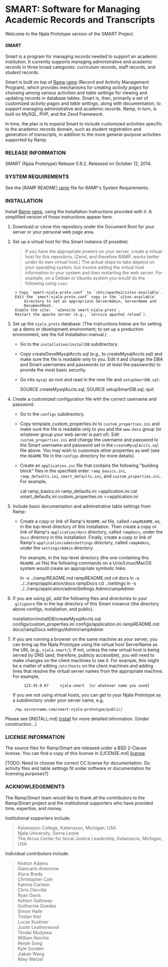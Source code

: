 # SMART: Software for Managing Academic Records and Transcripts #

Welcome to the Njala Prototype version of the SMART Project.

#### SMART ####

Smart is a program for managing records needed to support an academic
institution.  It currently supports managing administrative and
academic records in three broad categories: curriculum records,
staff records, and student records.

Smart is built on top of [Ramp] [ramp] (Record and Activity Management
Program), which provides mechanisms for creating _activity pages_
for choosing among various activities and _table settings_ for
viewing and updating records in database tables.  Smart is, then,
primarily a set of customized _activity pages_ and _table settings_,
along with documentation, to support managing administrative and
academic records.
Ramp, in turn, is built on MySQL, PHP, and the Zend Framework.

In time, the plan is to expand Smart to include customized activities
specific to the academic records domain, such as student registration
and generation of transcripts, in addition to the more
general-purpose activities supported by Ramp.


### RELEASE INFORMATION ###

SMART (Njala Prototype) Release 0.9.2.
Released on October 12, 2014.

### SYSTEM REQUIREMENTS ###

See the [RAMP README] [ramp] file for RAMP's System Requirements.

### INSTALLATION ###

Install [Ramp] [ramp], using the Installation Instructions provided with it.
A simplified version of those instructions appear here.

1. Download or clone this repository under the Document Root for
   your server or your personal web page area.

1. Set up a virtual host for this Smart instance (if possible).

    > If you have the appropriate powers on your server, create a virtual host
    for this repository.  (Zend, and therefore RAMP, works better under its
    own virtual host.)  The actual steps to take depend on your operating
    system, but involve adding the virtual host information to your system
    and then restarting the web server.  For example, on a Debian or Ubuntu
    system you would do the following using `sudo`:

        > Copy `smart-njala-proto.conf` to `/etc/apache2/sites-available`.  
        Edit the `smart-njala-proto.conf` copy in the `sites-available`
            directory to set an appropriate ServerAdmin, ServerName and
            DocumentRoot.  
        Enable the site:  `a2ensite smart-njala-proto`.  
        Restart the apache server (e.g., `service apache2 reload`).  

1. Set up the `njala_proto` database:  (The instructions below are for
setting up a demo or development environment; to set up a production
environment, see the full Installation manual.)

    - Go to the `installation/installDB` subdirectory.
    - Copy createDevelMysqlAccts.sql (e.g., to createMysqlAccts.sql) and
      make sure the file is readable only to you.  Edit it and change the
      DBA and Smart usernames and passwords (or _at least_ the passwords) to
      provide the most basic security.
    - Go into `mysql` as root and read in the new file and `setupSmartDB.sql`:

        SOURCE createMysqlAccts.sql;
        SOURCE setupSmartDB.sql;
        quit

1. Create a customized configuration file with the correct username and
password:

    - Go to the `configs` subdirectory.
    - Copy template_custom_properties.ini to `custom_properties.ini` and
      make sure
      the file is readable only to you and the `www-data` group (or whatever
      group your web server is part of).  Edit `custom_properties.ini` and
      change the username and password to the Smart username and password
      set in the `createMysqlAccts.sql` file above.  You may wish to
      customize other properties as well (see the `README` file in the
      `configs` directory for more details).
    - Create an `application.ini` file that contains the following "building
      block" files in the specified order:
        `ramp_basics.ini`, `ramp_defaults.ini`, `smart_defaults.ini`, and
        `custom_properties.ini`.
      For example,

        cat ramp_basics.ini ramp_defaults.ini >application.ini
        cat smart_defaults.ini custom_properties.ini >>application.ini

1. Include basic documentation and adminstrative table settings from Ramp:

    - Create a copy or link of Ramp's `README.md` file, called
      `rampREADME.md`, in the top-level directory of this installation.
      Then create a copy or link of Ramp's `application/docs` directory,
      called `rampDocs`, under the `docs` directory in this installation.
      Finally, create a copy or link of Ramp's `application/adminSettings`
      directory, called `rampAdmin`, under the `settings/Admin` directory.

      For example, in the top-level directory (the one containing this
      `README.md` file) the following commands on a Unix/Linux/MacOS
      system would create an appropriate symbolic links:

        ln -s ../ramp/README.md rampREADME.md
        cd docs
        ln -s ../../ramp/application/docs rampDocs
        cd ../settings
        ln -s ../../ramp/application/adminSettings Admin/rampAdmin

1. If you are using git, add the following files and directories 
   to your `.gitignore` file in the top directory of this Smart
   instance (the directory above configs, installation, and public).

    installation/installDB/createMysqlAccts.sql
    configs/custom_properties.ini
    configs/application.ini
    rampREADME.md
    docs/rampDocs
    settings/Admin/rampAdmin

1. If you are running a browser on the same machine as your server, you
   can bring up the Njala Prototype using the virtual host ServerName
   as the URL (e.g., `njala.smart/`).  If not, unless the new virtual
   host is being served by DNS (and, therefore, publicly accessible),
   you will need to make changes on the client machines to see it.
   For example, this might be a matter of editing `/etc/hosts` on
   the client machines and adding lines that resolve the virtual
   server names from the appropriate machine.  For example,

            123.45.0.67     njala.smart  [or whatever name you used]

    If you are not using virtual hosts, you can get to your Njala
    Prototype as a subdirectory under your server name, e.g.

        /my.servername.com/smart-njala-prototype/public/

Please see [INSTALL.md] [install] for more detailed information.  (Under construction...)

<h3 id="LICENSE"> LICENSE INFORMATION </h3>

The source files for Ramp/Smart are released under a BSD 2-Clause license.
You can find a copy of this license in [LICENSE.md] [license].

[TODO: Need to choose the correct CC license for documentation.  Do
activity files and table settings fit under software or documentation
for licensing purposes?]

### ACKNOWLEDGEMENTS ###

The Ramp/Smart team would like to thank all the contributors to the
Ramp/Smart project and the institutional supporters who have provided
time, expertise, and money.

Institutional supporters include:

>   Kalamazoo College, Kalamazoo, Michigan, USA  
>   Njala University, Sierra Leone  
>   The Arcus Center for Socal Justice Leadership, Kalamazoo, Michigan, USA  

Individual contributors include:

>   Keaton Adams  
>   Giancarlo Anemone  
>   Alyce Brady  
>   Christopher Cain  
>   Katrina Carlsen  
>   Chris Clerville  
>   Ryan Davis  
>   Ashton Galloway  
>   Guilherme Guedes  
>   Simon Haile  
>   Tristan Kiel  
>   Lucas Kushner  
>   Justin Leatherwood  
>   Tendai Mudyiwa  
>   William Reichle  
>   Renjie Song  
>   Kyle Sunden  
>   Jiakan Wang  
>   Riley Wetzel  

[license-section]: #LICENSE
[ramp]: https://github.com/AlyceBrady/ramp/
[install]: /INSTALL.md
[license]:  /LICENSE.md

